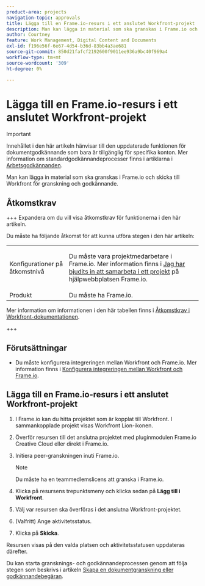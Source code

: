 ```yaml
---
product-area: projects
navigation-topic: approvals
title: Lägga till en Frame.io-resurs i ett anslutet Workfront-projekt
description: Man kan lägga in material som ska granskas i Frame.io och skicka till Workfront för granskning och godkännande.
author: Courtney
feature: Work Management, Digital Content and Documents
exl-id: f196e56f-6e67-4d54-b36d-83bb4a3ae681
source-git-commit: 850d21fafcf2192600f9011ee936a9bc40f969a4
workflow-type: tm+mt
source-wordcount: '309'
ht-degree: 0%

---
```


# Lägga till en Frame.io-resurs i ett anslutet Workfront-projekt

>[!IMPORTANT]
>
>Innehållet i den här artikeln hänvisar till den uppdaterade funktionen för dokumentgodkännande som bara är tillgänglig för specifika konton. Mer information om standardgodkännandeprocesser finns i artiklarna i [Arbetsgodkännanden](/help/quicksilver/review-and-approve-work/manage-approvals/manage-approvals.md).

Man kan lägga in material som ska granskas i Frame.io och skicka till Workfront för granskning och godkännande.

## Åtkomstkrav

+++ Expandera om du vill visa åtkomstkrav för funktionerna i den här artikeln.

Du måste ha följande åtkomst för att kunna utföra stegen i den här artikeln:

<table style="table-layout:auto"> 
 <col> 
 <col> 
 <tbody> 
  <!-- <tr> 
   <td role="rowheader">Adobe Workfront plan</td> 
   <td> <p>Any</p> </td> 
  </tr> 
  <tr> 
   <td role="rowheader">Adobe Workfront license</td> 
   <td> <p>Standard</p> </td> 
  </tr> -->
  <tr> 
   <td role="rowheader">Konfigurationer på åtkomstnivå</td> 
   <td> <p>Du måste vara projektmedarbetare i Frame.io. Mer information finns i <a href="https://support.frame.io/en/articles/11125-i-ve-been-invited-to-collaborate-on-a-project">Jag har bjudits in att samarbeta i ett projekt</a>
 på hjälpwebbplatsen Frame.io.</p> </td> 
  </tr> 
   <tr>
   <td>Produkt
   </td>
   <td>Du måste ha Frame.io.
   </td>
  </tr>
 </tbody> 
</table>

Mer information om informationen i den här tabellen finns i [Åtkomstkrav i Workfront-dokumentationen](/help/quicksilver/administration-and-setup/add-users/access-levels-and-object-permissions/access-level-requirements-in-documentation.md).

+++

## Förutsättningar

* Du måste konfigurera integreringen mellan Workfront och Frame.io. Mer information finns i [Konfigurera integreringen mellan Workfront och Frame.io](/help/quicksilver/administration-and-setup/configure-integrations/configure-wf-and-frame.md).

## Lägga till en Frame.io-resurs i ett anslutet Workfront-projekt

1. I Frame.io kan du hitta projektet som är kopplat till Workfront. I sammankopplade projekt visas Workfront Lion-ikonen.

1. Överför resursen till det anslutna projektet med pluginmodulen Frame.io Creative Cloud eller direkt i Frame.io.

1. Initiera peer-granskningen inuti Frame.io.

   >[!NOTE]
   >
   >Du måste ha en teammedlemslicens att granska i Frame.io.

1. Klicka på resursens trepunktsmeny och klicka sedan på **Lägg till i Workfront**.

1. Välj var resursen ska överföras i det anslutna Workfront-projektet.

1. (Valfritt) Ange aktivitetsstatus.

1. Klicka på **Skicka**.

Resursen visas på den valda platsen och aktivitetsstatusen uppdateras därefter.

Du kan starta gransknings- och godkännandeprocessen genom att följa stegen som beskrivs i artikeln [Skapa en dokumentgranskning eller godkännandebegäran](/help/quicksilver/review-and-approve-work/document-reviews-and-approvals/manage-document-approvals/create-a-document-approval.md).

